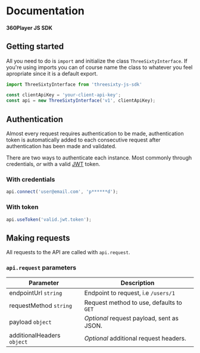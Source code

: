# Documentation
#### 360Player JS SDK


## Getting started

All you need to do is `import` and initialize the class `ThreeSixtyInterface`.
If you're using imports you can of course name the class to whatever you feel apropriate since it is a default export.

```javascript
import ThreeSixtyInterface from 'threesixty-js-sdk'

const clientApiKey = 'your-client-api-key';
const api = new ThreeSixtyInterface('v1', clientApiKey);
```


## Authentication

Almost every request requires authentication to be made, authentication token is automatically added to each consecutive request after authentication has been made and validated.

There are two ways to authenticate each instance. Most commonly through credentials, _or_ with a valid [JWT](http://jwt.io/) token.

### With credentials

```javascript
api.connect('user@email.com', 'p******d');
```

### With token

```javascript
api.useToken('valid.jwt.token');
```


## Making requests

All requests to the API are called with `api.request`.

### `api.request` parameters

| Parameter                  | Description                               |
|----------------------------|-------------------------------------------|
| endpointUrl `string`       | Endpoint to request, i.e `/users/1`       |
| requestMethod `string`     | Request method to use, defaults to `GET`  |
| payload `object`           | _Optional_ request payload, sent as JSON. |
| additionalHeaders `object` | _Optional_ additional request headers.    |